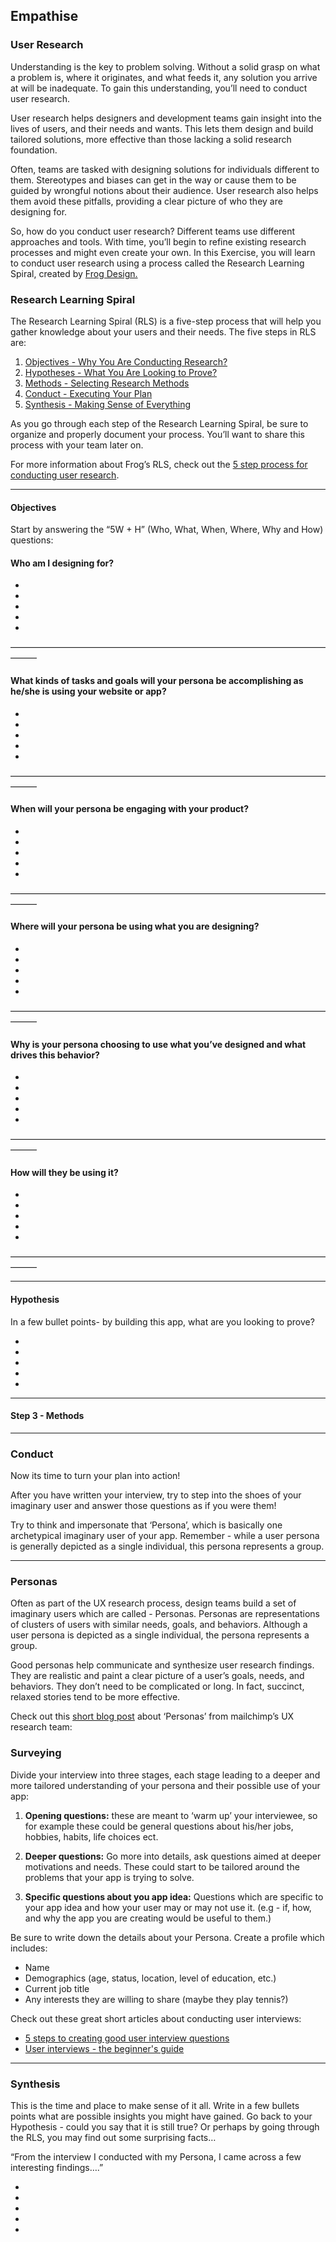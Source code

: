 ## Empathise

### User Research

Understanding is the key to problem solving.
Without a solid grasp on what a problem is, where it originates, and what feeds it, any solution you arrive at will be inadequate. To gain this understanding, you’ll need to conduct user research.

User research helps designers and development teams gain insight into the lives of users, and their needs and wants. This lets them design and build tailored solutions, more effective than those lacking a solid research foundation.

Often, teams are tasked with designing solutions for individuals different to them. Stereotypes and biases can get in the way or cause them to be guided by wrongful notions about their audience. User research also helps them avoid these pitfalls, providing a clear picture of who they are designing for.

So, how do you conduct user research? Different teams use different approaches and tools. With time, you’ll begin to refine existing research processes and might even create your own. In this Exercise, you will learn to conduct user research using a process called the Research Learning Spiral, created by [Frog Design.](https://www.frogdesign.com/)

### Research Learning Spiral

The Research Learning Spiral (RLS) is a five-step process that will help you gather knowledge about your users and their needs. The five steps in RLS are:

1. [Objectives - Why You Are Conducting Research?](#objectives)
2. [Hypotheses - What You Are Looking to Prove?](#hypothesis)
3. [Methods - Selecting Research Methods](#methods)
4. [Conduct - Executing Your Plan](#conduct)
5. [Synthesis - Making Sense of Everything](#synthesis)

As you go through each step of the Research Learning Spiral, be sure to organize and properly document your process. You’ll want to share this process with your team later on.

For more information about Frog’s RLS, check out the [5 step process for conducting user research](https://www.smashingmagazine.com/2013/09/5-step-process-conducting-user-research/).

----------

#### Objectives

Start by answering the “5W + H” (Who, What, When, Where, Why and How) questions:

#### Who am I designing for?

-  
-  
-  
-  
-

———————————————————————————————————————
#### What kinds of tasks and goals will your persona be accomplishing as he/she is using your website or app?

-  
-  
-  
-  
-  

———————————————————————————————————————
#### When will your persona be engaging with your product?

-  
-  
-  
-  
-  

———————————————————————————————————————
#### Where will your persona be using what you are designing?

-  
-  
-  
-  
-  

———————————————————————————————————————
#### Why is your persona choosing to use what you’ve designed and what drives this behavior?

-  
-  
-  
-  
-  

———————————————————————————————————————
#### How will they be using it?

-  
-  
-  
-  
-

———————————————————————————————————————

----------
#### Hypothesis

In a few bullet points- by building this app, what are you looking to prove?

-  
-  
-  
-  
-  
----------


#### Step 3 - Methods

----------
### Conduct

Now its time to turn your plan into action!

After you have written your interview, try to step into the shoes of your imaginary user and answer those questions as if you were them!

Try to think and impersonate that ‘Persona’, which is basically one archetypical imaginary user of your app. Remember - while a user persona is generally depicted as a single individual, this persona represents a group.

----------

### Personas

Often as part of the UX research process, design teams build a set of imaginary users which are called - Personas.
Personas are representations of clusters of users with similar needs, goals, and behaviors. Although a user persona is depicted as a single individual, the persona represents a group.

Good personas help communicate and synthesize user research findings. They are realistic and paint a clear picture of a user’s goals, needs, and behaviors. They don’t need to be complicated or long. In fact, succinct, relaxed stories tend to be more effective.

Check out this [short blog post](https://blog.mailchimp.com/new-mailchimp-user-persona-research/) about ‘Personas’ from mailchimp’s UX research team:

### Surveying

Divide your interview into three stages, each stage leading to a deeper and more tailored understanding of your persona and their possible use of your app:


1. **Opening questions:** these are meant to ‘warm up’ your interviewee, so for example these could be general questions about his/her jobs, hobbies, habits, life choices ect.


2. **Deeper questions:** Go more into details, ask questions aimed at deeper motivations and needs. These could start to be tailored around the problems that your app is trying to solve.


3. **Specific questions about you app idea:** Questions which are specific to your app idea and how your user may or may not use it. (e.g - if, how, and why the app you are creating would be useful to them.)

Be sure to write down the details about your Persona. Create a profile which includes:

- Name
- Demographics (age, status, location, level of education, etc.)
- Current job title
- Any interests they are willing to share (maybe they play tennis?)

Check out these great short articles about conducting user interviews:

* [5 steps to creating good user interview questions](https://medium.com/interactive-mind/5-steps-to-create-good-user-interview-questions-by-metacole-a-comprehensive-guide-8a591b0e2162)
* [User interviews - the beginner's guide](http://theuxreview.co.uk/user-interviews-the-beginners-guide/)

----------

### Synthesis

This is the time and place to make sense of it all. Write in a few bullets points what are possible insights you might have gained. Go back to your Hypothesis - could you say that it is still true? Or perhaps by going through the RLS, you may find out some surprising facts…

“From the interview I conducted with my Persona, I came across a few interesting findings….”

-  
-  
-  
-  
-  
